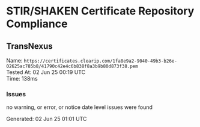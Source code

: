 # STIR/SHAKEN Certificate Repository Compliance

## TransNexus

Name: `https://certificates.clearip.com/1fa8e9a2-9040-49b3-b26e-02625ac785b8/41790c42e4c6b838f8a3b9b80d873f38.pem`\
Tested At: 02 Jun 25 00:19 UTC\
Time: 138ms

### Issues

no warning, or error, or notice date level issues were found

Generated: 02 Jun 25 01:01 UTC